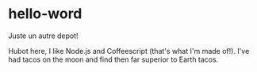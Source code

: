 # hello-word

Juste un autre depot!

Hubot here, I like Node.js and Coffeescript (that's what I'm made of!).
I've had tacos on the moon and find then far superior to Earth tacos.
